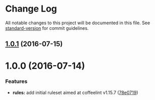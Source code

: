 # Change Log

All notable changes to this project will be documented in this file. See [standard-version](https://github.com/conventional-changelog/standard-version) for commit guidelines.

<a name="1.0.1"></a>
## [1.0.1](https://github.com/marviq/coffeelint-config-marviq/compare/v1.0.0...v1.0.1) (2016-07-15)



<a name="1.0.0"></a>
# 1.0.0 (2016-07-14)


### Features

* **rules:** add initial ruleset aimed at coffeelint v1.15.7 ([78e0719](https://github.com/marviq/coffeelint-config-marviq/commit/78e0719))
